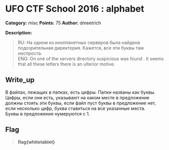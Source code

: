 # UFO CTF School 2016 : alphabet

**Category:** misc **Points:** 75
**Author:** dmeetrich 

**Description:**

> RU: На одном из инопланетных серверов была найдена подозрительная директория. Кажется, все эти буквы там неспроста.  
ENG: On one of the servers directory suspicious was found . It seems that all these letters there is an ulterior motive.

## Write_up

В файлах, лежащих в папках, есть цифры. Папки названы как буквы.  
Цифры, если они есть, указывают на каком месте в предложение должны стоять эти буквы, если файл пуст буквы в предложение нет, если несколько цифр, буква ставиться на все указанные места.   
Буквы в предложение нумеруются с 1.

## Flag

> **flag{whitetablet}**
